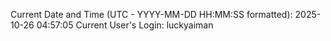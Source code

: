 Current Date and Time (UTC - YYYY-MM-DD HH:MM:SS formatted): 2025-10-26 04:57:05
Current User's Login: luckyaiman
